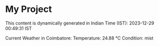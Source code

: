 # My Project

This content is dynamically generated in Indian Time (IST): 2023-12-29 00:49:31 IST


Current Weather in Coimbatore:
Temperature: 24.88 °C
Condition: mist
